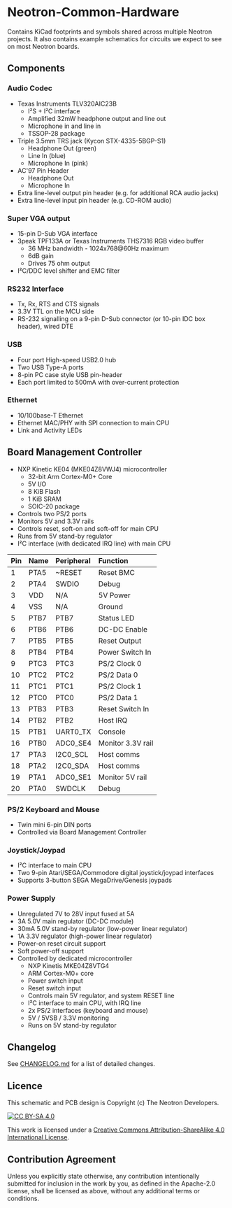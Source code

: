 # Neotron-Common-Hardware

Contains KiCad footprints and symbols shared across multiple Neotron projects. It also contains example schematics for circuits we expect to see on most Neotron boards.

## Components

### Audio Codec

* Texas Instruments TLV320AIC23B
  * I²S + I²C interface
  * Amplified 32mW headphone output and line out
  * Microphone in and line in
  * TSSOP-28 package
* Triple 3.5mm TRS jack (Kycon STX-4335-5BGP-S1)
  * Headphone Out (green)
  * Line In (blue)
  * Microphone In (pink)
* AC'97 Pin Header
  * Headphone Out
  * Microphone In
* Extra line-level output pin header (e.g. for additional RCA audio jacks)
* Extra line-level input pin header (e.g. CD-ROM audio)

### Super VGA output

* 15-pin D-Sub VGA interface
* 3peak TPF133A or Texas Instruments THS7316 RGB video buffer
   * 36 MHz bandwidth - 1024x768@60Hz maximum
   * 6dB gain
   * Drives 75 ohm output
* I²C/DDC level shifter and EMC filter

### RS232 Interface

* Tx, Rx, RTS and CTS signals
* 3.3V TTL on the MCU side
* RS-232 signalling on a 9-pin D-Sub connector (or 10-pin IDC box header), wired DTE

### USB

* Four port High-speed USB2.0 hub
* Two USB Type-A ports
* 8-pin PC case style USB pin-header
* Each port limited to 500mA with over-current protection

### Ethernet

* 10/100base-T Ethernet
* Ethernet MAC/PHY with SPI connection to main CPU
* Link and Activity LEDs

## Board Management Controller
* NXP Kinetic KE04 (MKE04Z8VWJ4) microcontroller
  * 32-bit Arm Cortex-M0+ Core
  * 5V I/O
  * 8 KiB Flash
  * 1 KiB SRAM
  * SOIC-20 package
* Controls two PS/2 ports
* Monitors 5V and 3.3V rails
* Controls reset, soft-on and soft-off for main CPU
* Runs from 5V stand-by regulator
* I²C interface (with dedicated IRQ line) with main CPU

| Pin | Name | Peripheral | Function          |
|:----|:-----|:-----------|:------------------|
| 1   | PTA5 | ~RESET     | Reset BMC         |
| 2   | PTA4 | SWDIO      | Debug             |
| 3   | VDD  | N/A        | 5V Power          |
| 4   | VSS  | N/A        | Ground            |
| 5   | PTB7 | PTB7       | Status LED        |
| 6   | PTB6 | PTB6       | DC-DC Enable      |
| 7   | PTB5 | PTB5       | Reset Output      |
| 8   | PTB4 | PTB4       | Power Switch In   |
| 9   | PTC3 | PTC3       | PS/2 Clock 0      |
| 10  | PTC2 | PTC2       | PS/2 Data 0       |
| 11  | PTC1 | PTC1       | PS/2 Clock 1      |
| 12  | PTC0 | PTC0       | PS/2 Data 1       |
| 13  | PTB3 | PTB3       | Reset Switch In   |
| 14  | PTB2 | PTB2       | Host IRQ          |
| 15  | PTB1 | UART0_TX   | Console           |
| 16  | PTB0 | ADC0_SE4   | Monitor 3.3V rail |
| 17  | PTA3 | I2C0_SCL   | Host comms        |
| 18  | PTA2 | I2C0_SDA   | Host comms        |
| 19  | PTA1 | ADC0_SE1   | Monitor 5V rail   |
| 20  | PTA0 | SWDCLK     | Debug             |

### PS/2 Keyboard and Mouse

* Twin mini 6-pin DIN ports
* Controlled via Board Management Controller

### Joystick/Joypad

* I²C interface to main CPU
* Two 9-pin Atari/SEGA/Commodore digital joystick/joypad interfaces
* Supports 3-button SEGA MegaDrive/Genesis joypads

### Power Supply

* Unregulated 7V to 28V input fused at 5A
* 3A 5.0V main regulator (DC-DC module)
* 30mA 5.0V stand-by regulator (low-power linear regulator)
* 1A 3.3V regulator (high-power linear regulator)
* Power-on reset circuit support
* Soft power-off support
* Controlled by dedicated microcontroller
  * NXP Kinetis MKE04Z8VTG4
  * ARM Cortex-M0+ core
  * Power switch input
  * Reset switch input
  * Controls main 5V regulator, and system RESET line
  * I²C interface to main CPU, with IRQ line
  * 2x PS/2 interfaces (keyboard and mouse)
  * 5V / 5VSB / 3.3V monitoring
  * Runs on 5V stand-by regulator

## Changelog

See [CHANGELOG.md](./CHANGELOG.md) for a list of detailed changes.

## Licence

This schematic and PCB design is Copyright (c) The Neotron Developers.

[![CC BY-SA 4.0](https://i.creativecommons.org/l/by-sa/4.0/88x31.png)](http://creativecommons.org/licenses/by-sa/4.0/)

This work is licensed under a [Creative Commons Attribution-ShareAlike 4.0 International License](http://creativecommons.org/licenses/by-sa/4.0/).

## Contribution Agreement

Unless you explicitly state otherwise, any contribution intentionally submitted for inclusion in the work by you, as defined in the Apache-2.0 license, shall be licensed as above, without any additional terms or conditions.
